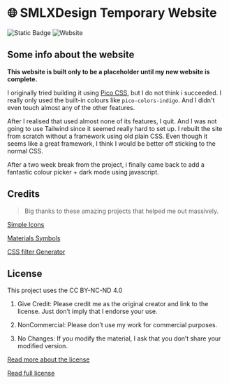 # 🌐 SMLXDesign Temporary Website

<!-- Shields.io -->

![Static Badge](https://img.shields.io/badge/HTML-%23E44D26?logo=html5&logoColor=%23fff)
![Website](https://img.shields.io/website?url=https%3A%2F%2Fsmlxdesign.github.io)

## Some info about the website

**This website is built only to be a placeholder until my new website is complete.**

I originally tried building it using [Pico CSS](https://picocss.com), but I do not think i succeeded. I really only used the built-in colours like `pico-colors-indigo`. And I didn't even touch almost any of the other features.

After I realised that used almost none of its features, I quit. And I was not going to use Tailwind since it seemed really hard to set up. I rebuilt the site from scratch without a framework using old plain CSS. Even though it seems like a great framework, I think I would be better off sticking to the normal CSS.

After a two week break from the project, i finally came back to add a fantastic colour picker + dark mode using javascript.

## Credits

> Big thanks to these amazing projects that helped me out massively.

[Simple Icons](https://simpleicons.org)

[Materials Symbols](https://fonts.google.com/icons)

[CSS filter Generator](https://codepen.io/sosuke/pen/Pjoqqp)

## License
This project uses the CC BY-NC-ND 4.0

1. Give Credit: Please credit me as the original creator and link to the license. Just don’t imply that I endorse your use.

2. NonCommercial: Please don’t use my work for commercial purposes.

3. No Changes: If you modify the material, I ask that you don’t share your modified version.

[Read more about the license](https://creativecommons.org/licenses/by-nc-nd/4.0/)

[Read full license](https://github.com/smlxdesign/smlxdesign.github.io/blob/main/LICENSE)
